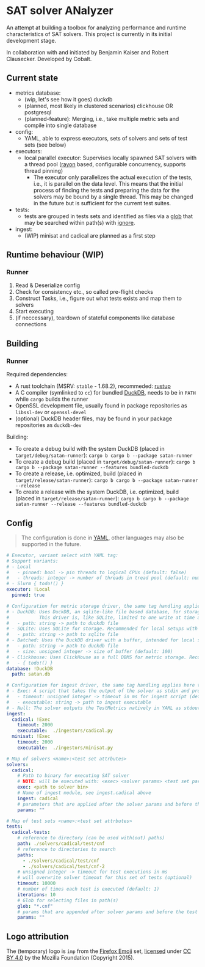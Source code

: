 # SAT solver ANalyzer

An attempt at building a toolbox for analyzing performance and runtime characteristics of SAT solvers.
This project is currently in its initial development stage.

In collaboration with and initiated by Benjamin Kaiser and Robert Clausecker.
Developed by Cobalt.

## Current state

- metrics database:
  - (wip, let's see how it goes) duckdb
  - (planned, most likely in clustered scenarios) clickhouse OR postgresql
  - (planned-feature): Merging, i.e., take multiple metric sets and compile into single database
- config:
  - YAML, able to express executors, sets of solvers and sets of test sets (see below)
- executors:
  - local parallel executor: Supervises locally spawned SAT solvers with a thread pool ([rayon](https://github.com/rayon-rs/rayon) based, configurable concurrency, supports thread pinning)
    - The executor only parallelizes the actual execution of the tests, i.e., it is parallel on the data level. This means that the initial process of finding the tests and preparing the data for the solvers may be bound by a single thread. This may be changed in the future but is sufficient for the current test suites.
- tests:
  - tests are grouped in tests sets and identified as files via a [glob](https://github.com/BurntSushi/ripgrep/tree/master/crates/globset) that may be searched within path(s) with [ignore](https://github.com/BurntSushi/ripgrep/tree/master/crates/ignore).
- ingest:
  - (WIP) minisat and cadical are planned as a first step

## Runtime behaviour (WIP)

### Runner

1. Read & Deserialize config
2. Check for consistency etc., so called pre-flight checks
3. Construct Tasks, i.e., figure out what tests exists and map them to solvers
4. Start executing 
5. (if neccessary), teardown of stateful components like database connections

## Building

### Runner

Required dependencies:

- A rust toolchain (MSRV: `stable` - 1.68.2), recommeded: [rustup](https://rustup.rs/)
- A C compiler (symlinked to `cc`) for bundled [DuckDB](https://github.com/duckdb/duckdb), needs to be in `PATH` while `cargo` builds the runner
- OpenSSL development file, usually found in package repositories as `libssl-dev` or `openssl-devel`
- (optional) DuckDB header files, may be found in your package repositories as `duckdb-dev`

Building:

- To create a debug build with the system DuckDB (placed in `target/debug/satan-runner`): `cargo b cargo b --package satan-runner`
- To create a debug build (placed in `target/debug/satan-runner`): `cargo b cargo b --package satan-runner --features bundled-duckdb`
- To create a release, i.e. optimized, build (placed in `target/release/satan-runner`): `cargo b cargo b --package satan-runner --release`
- To create a release with the system DuckDB, i.e. optimized, build (placed in `target/release/satan-runner`): `cargo b cargo b --package satan-runner --release --features bundled-duckdb`

## Config

> The configuration is done in [YAML](https://yaml.org/), other languages may also be supported in the future.

```yaml
# Executor, variant select with YAML tag:
# Support variants:
# - Local
#   - pinned: bool -> pin threads to logical CPUs (default: false)
#   - threads: integer -> number of threads in tread pool (default: number of logical CPUs) }
# - Slurm { todo!() }
executor: !Local
  pinned: true

# Configuration for metric storage driver, the same tag handling applies here too
# - DuckDB: Uses DuckDB, an sqlite-like file based database, for storage. Recommended for local setups.
#           This driver is, like SQLite, limited to one write at time and works with an internal Mutex.
#   - path: string -> path to duckdb file
# - SQLite: Uses SQLite for storage. Recommended for local setups with high iteration count.
#   - path: string -> path to sqlite file
# - Batched: Uses the DuckDB driver with a buffer, intended for local setups with medium throughput
#   - path: string -> path to duckdb file
#   - size: unsigned integer -> size of buffer (default: 100)
# - Clickhouse: Uses ClickHouse as a full DBMS for metric storage. Recommended for distributed setups.
#   - { todo!() }
database: !DuckDB
  path: satan.db

# Configuration for ingest driver, the same tag handling applies here too
# - Exec: A script that takes the output of the solver as stdin and produces metrics to stdout
#   - timeout: unsigned integer -> timeout in ms for ingest script (default: 5000 ms)
#   - executable: string -> path to ingest executable 
# - Null: The solver outputs the TestMetrics natively in YAML as stdout
ingest:
  cadical: !Exec
    timeout: 2000
    executable:  ./ingestors/cadical.py
  minisat: !Exec
    timeout: 2000
    executable:  ./ingestors/minisat.py

# Map of solvers <name>:<test set attrbutes>
solvers:
  cadical:
    # Path to binary for executing SAT solver
    # NOTE: will be executed with: <exec> <solver params> <test set params> <test file>
    exec: <path to solver bin>
    # Name of ingest module, see ingest.cadical above
    ingest: cadical
    # parameters that are applied after the solver params and before the test set params
    params: ""

# Map of test sets <name>:<test set attrbutes>
tests:
  cadical-tests:
    # reference to directory (can be used with(out) paths) 
    path: ./solvers/cadical/test/cnf
    # reference to directories to search
    paths:
      - ./solvers/cadical/test/cnf
      - ./solvers/cadical/test/cnf-2
    # unsigned integer -> timeout for test executions in ms
    # will overwrite solver timeout for this set of tests (optional)
    timeout: 10000 
    # number of times each test is executed (default: 1)  
    iterations: 10
    # Glob for selecting files in path(s)
    glob: "*.cnf"
    # params that are appended after solver params and before the test file
    params: ""
```

## Logo attribution

The (temporary) logo is `imp` from the [Firefox Emoji](https://github.com/mozilla/fxemoji) set, [licensed](https://github.com/mozilla/fxemoji/blob/gh-pages/LICENSE.md) under [CC BY 4.0](https://github.com/mozilla/fxemoji/blob/gh-pages/LICENSE.md#creative-commons-attribution-40-international-cc-by-40) by the Mozilla Foundation (Copyright 2015).
